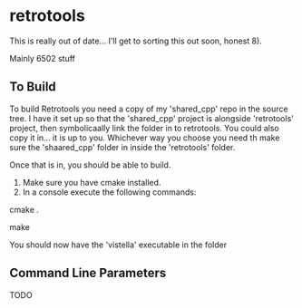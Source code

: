 # retrotools

This is really out of date... I'll get to sorting this out soon, honest 8). 

Mainly 6502 stuff

## To Build

To build Retrotools you need a copy of my 'shared_cpp' repo in the source tree. I have it set up so that the 'shared_cpp' project is alongside 'retrotools' project, then symbolicaally link the folder in to retrotools. You could also copy it in... it is up to you. Whichever way you choose you need th make sure the 'shaared_cpp' folder in inside the 'retrotools' folder.

Once that is in, you should be able to build.

1) Make sure you have cmake installed.
2) In a console execute the following commands:

cmake .

make

You should now have the 'vistella' executable in the folder

## Command Line Parameters

TODO
